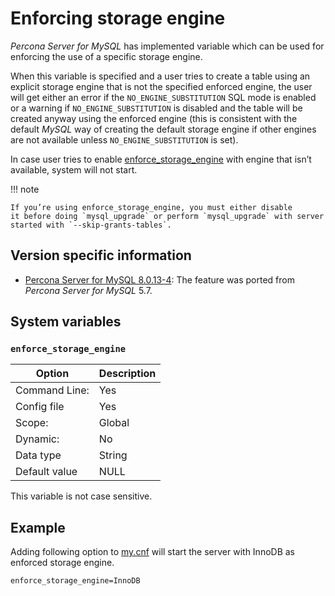 # Enforcing storage engine

*Percona Server for MySQL* has implemented variable which can be used for enforcing the
use of a specific storage engine.

When this variable is specified and a user tries to create a table using an
explicit storage engine that is not the specified enforced engine, the user
will get either an error if the `NO_ENGINE_SUBSTITUTION` SQL mode is enabled
or a warning if `NO_ENGINE_SUBSTITUTION` is disabled and the table
will be created anyway using the enforced engine (this is consistent with the
default *MySQL* way of creating the default storage engine if other engines
are not available unless `NO_ENGINE_SUBSTITUTION` is set).

In case user tries to enable [enforce_storage_engine](#enforce_storage_engine) with engine that isn’t available, system will not start.

!!! note

    If you’re using enforce_storage_engine, you must either disable
    it before doing `mysql_upgrade` or perform `mysql_upgrade` with server
    started with `--skip-grants-tables`.

## Version specific information

* [Percona Server for MySQL 8.0.13-4](../release-notes/Percona-Server-8.0.13-4.md#id1): The feature was ported from *Percona Server for MySQL* 5.7.

## System variables

### `enforce_storage_engine`

| Option         | Description        |
| -------------- | ------------------ |
| Command Line:  | Yes                |
| Config file    | Yes                |
| Scope:         | Global             |
| Dynamic:       | No                 |
| Data type      | String             |
| Default value  | NULL               |

This variable is not case sensitive.

## Example

Adding following option to [my.cnf](../glossary.md#my.cnf) will start the server with InnoDB as enforced storage engine.

```text
enforce_storage_engine=InnoDB
```
